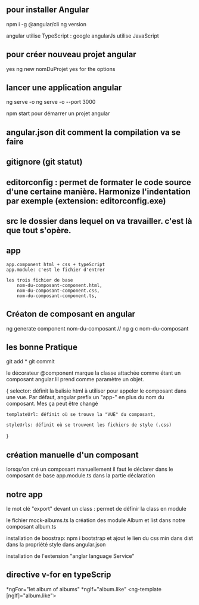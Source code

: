 
## pour installer Angular

 npm i -g @angular/cli 
 ng version

 angular utilise TypeScript : google
 angularJs utilise JavaScript

## pour créer nouveau projet angular
yes ng new nomDuProjet
 yes for the options


## lancer une application angular
ng serve -o
ng serve -o --port 3000

npm start pour démarrer un projet angular

## angular.json  dit comment la compilation va se  faire
## gitignore  (git statut) 
## editorconfig  : permet de formater le code source d'une certaine manière. Harmonize l'indentation par exemple (extension: editorconfig.exe) 
## src le dossier dans lequel on va travailler. c'est là que tout s'opère.

## app
    app.component html + css + typeScript
    app.module: c'est le fichier d'entrer

    les trois fichier de base
        nom-du-composant-component.html,
        nom-du-composant-component.css,
        nom-du-composant-component.ts,


## Créaton de composant en angular
ng generate component nom-du-composant // ng g c nom-du-composant


## les bonne Pratique
git add *
git commit


le décorateur @component marque la classe attachée comme étant un composant angular.Iil prend comme paramètre un objet.

{
    selector: définit la balisie html à utiliser pour appeler le composant dans une   vue. Par défaut, angular prefix un "app-" en plus du nom du composant.
    Mes ça peut être changé

    templateUrl: définit où se trouve la "VUE" du composant,

    styleUrls: définit où se trouvent les fichiers de style (.css)
}

## création manuelle d'un composant

lorsqu'on cré un composant manuellement il faut le déclarer dans le composant de base app.module.ts dans la partie déclaration

## notre app

le mot clé "export" devant un class : permet de définir la class en module

le fichier mock-albums.ts
la création des module Album et list dans notre composant album.ts

installation de boostrap: npm i bootstrap et ajout le lien du css min dans dist dans la propriété style dans angular.json

installation de l'extension "anglar language Service"


## directive v-for en typeScrip
  *ngFor="let album of albums"
  *ngIf="album.like"
  <ng-template [ngIf]="album.like"></ng-template>

